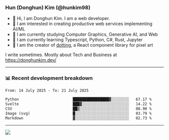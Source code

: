 ### Hun (Donghun) Kim (@hunkim98)

- 👋 Hi, I am Donghun Kim. I am a web developer. 
- 🤔 I am interested in creating productive web services implementing AI/ML
- 🔭 I am currently studying Computer Graphics, Generative AI, and Web 
- 🌱 I am currently learning Typescript, Python, C#, Rust, Jupyter
- 🎨 I am the creator of [dotting](https://github.com/hunkim98/dotting), a React component library for pixel art

I write sometimes. Mostly about Tech and Business at https://donghunkim.dev/

---
### 📊 Recent development breakdown
<!--START_SECTION:waka-->

```txt
From: 14 July 2025 - To: 21 July 2025

Python                        ████████████████▓░░░░░░░░   67.17 %
Svelte                        ███▓░░░░░░░░░░░░░░░░░░░░░   14.22 %
CSV                           ██▒░░░░░░░░░░░░░░░░░░░░░░   08.90 %
Image (svg)                   █░░░░░░░░░░░░░░░░░░░░░░░░   03.79 %
Markdown                      ▓░░░░░░░░░░░░░░░░░░░░░░░░   02.73 %
```

<!--END_SECTION:waka-->
---

<!-- <div align='center'> -->
  <img align="center" src="https://github-readme-stats.vercel.app/api?username=hunkim98&theme=dark&show_icons=true"/>
<!-- </div> -->
<!--
**hunkim98/hunkim98** is a ✨ _special_ ✨ repository because its `README.md` (this file) appears on your GitHub profile.

Here are some ideas to get you started:

- 🔭 I’m currently working on ...
- 🌱 I’m currently learning ...
- 👯 I’m looking to collaborate on ...
- 🤔 I’m looking for help with ...
- 💬 Ask me about ...
- 📫 How to reach me: ...
- 😄 Pronouns: ...
- ⚡ Fun fact: ...
-->
